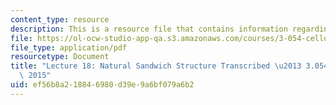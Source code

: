 ```yaml
---
content_type: resource
description: This is a resource file that contains information regarding lecture 18.
file: https://ol-ocw-studio-app-qa.s3.amazonaws.com/courses/3-054-cellular-solids-structure-properties-and-applications-spring-2015/ef56b8a218846980d39e9a6bf079a6b2_MIT3_054S15_L18_Nat_trans.pdf
file_type: application/pdf
resourcetype: Document
title: "Lecture 18: Natural Sandwich Structure Transcribed \u2013 3.054 / 3.36 Spring\
  \ 2015"
uid: ef56b8a2-1884-6980-d39e-9a6bf079a6b2
---
```

